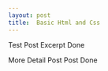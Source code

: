 ```yaml
---
layout: post 
title:  Basic Html and Css
---
```


<!--link-->
<!--post-->
Test Post
Excerpt Done

<!--excerpt-->
More Detail Post
Post Done